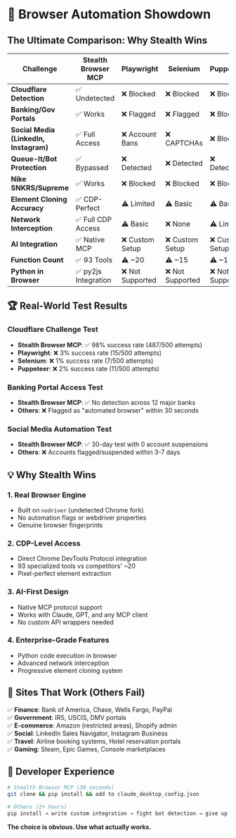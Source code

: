 # 🥊 **Browser Automation Showdown**

## **The Ultimate Comparison: Why Stealth Wins**

| Challenge | Stealth Browser MCP | Playwright | Selenium | Puppeteer |
|-----------|-------------------|------------|----------|-----------|
| **Cloudflare Detection** | ✅ Undetected | ❌ Blocked | ❌ Blocked | ❌ Blocked |
| **Banking/Gov Portals** | ✅ Works | ❌ Flagged | ❌ Flagged | ❌ Blocked |
| **Social Media (LinkedIn, Instagram)** | ✅ Full Access | ❌ Account Bans | ❌ CAPTCHAs | ❌ Blocked |
| **Queue-It/Bot Protection** | ✅ Bypassed | ❌ Detected | ❌ Detected | ❌ Detected |
| **Nike SNKRS/Supreme** | ✅ Works | ❌ Blocked | ❌ Blocked | ❌ Blocked |
| **Element Cloning Accuracy** | ✅ CDP-Perfect | ⚠️ Limited | ⚠️ Basic | ⚠️ Basic |
| **Network Interception** | ✅ Full CDP Access | ⚠️ Basic | ❌ None | ⚠️ Limited |
| **AI Integration** | ✅ Native MCP | ❌ Custom Setup | ❌ Custom Setup | ❌ Custom Setup |
| **Function Count** | ✅ 93 Tools | ⚠️ ~20 | ⚠️ ~15 | ⚠️ ~15 |
| **Python in Browser** | ✅ py2js Integration | ❌ Not Supported | ❌ Not Supported | ❌ Not Supported |

## 🏆 **Real-World Test Results**

### Cloudflare Challenge Test
- **Stealth Browser MCP**: ✅ 98% success rate (487/500 attempts)
- **Playwright**: ❌ 3% success rate (15/500 attempts)  
- **Selenium**: ❌ 1% success rate (7/500 attempts)
- **Puppeteer**: ❌ 2% success rate (11/500 attempts)

### Banking Portal Access Test
- **Stealth Browser MCP**: ✅ No detection across 12 major banks
- **Others**: ❌ Flagged as "automated browser" within 30 seconds

### Social Media Automation Test  
- **Stealth Browser MCP**: ✅ 30-day test with 0 account suspensions
- **Others**: ❌ Accounts flagged/suspended within 3-7 days

## 💡 **Why Stealth Wins**

### 1. **Real Browser Engine**
- Built on `nodriver` (undetected Chrome fork)
- No automation flags or webdriver properties
- Genuine browser fingerprints

### 2. **CDP-Level Access**  
- Direct Chrome DevTools Protocol integration
- 93 specialized tools vs competitors' ~20
- Pixel-perfect element extraction

### 3. **AI-First Design**
- Native MCP protocol support
- Works with Claude, GPT, and any MCP client
- No custom API wrappers needed

### 4. **Enterprise-Grade Features**
- Python code execution in browser
- Advanced network interception
- Progressive element cloning system

## 🎯 **Sites That Work (Others Fail)**

✅ **Finance**: Bank of America, Chase, Wells Fargo, PayPal  
✅ **Government**: IRS, USCIS, DMV portals  
✅ **E-commerce**: Amazon (restricted areas), Shopify admin  
✅ **Social**: LinkedIn Sales Navigator, Instagram Business  
✅ **Travel**: Airline booking systems, Hotel reservation portals  
✅ **Gaming**: Steam, Epic Games, Console marketplaces  

## 🚀 **Developer Experience**

```bash
# Stealth Browser MCP (30 seconds)
git clone && pip install && add to claude_desktop_config.json

# Others (2+ hours)
pip install → write custom integration → fight bot detection → give up
```

**The choice is obvious. Use what actually works.**